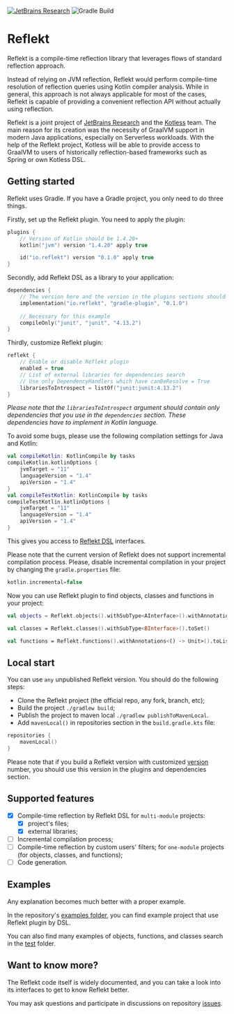 [![JetBrains Research](https://jb.gg/badges/research.svg)](https://confluence.jetbrains.com/display/ALL/JetBrains+on+GitHub)
![Gradle Build](https://github.com/nbirillo/reflekt/workflows/Gradle%20Build/badge.svg?branch=master)

# Reflekt

Reflekt is a compile-time reflection library that leverages flows of standard reflection approach.

Instead of relying on JVM reflection, Reflekt would perform compile-time resolution of reflection
queries using Kotlin compiler analysis. While in general, this approach is not always applicable for
most of the cases, Reflekt is capable of providing a convenient reflection API without actually
using reflection.

Reflekt is a joint project of [JetBrains Research](https://research.jetbrains.org/) and the [Kotless](https://github.com/JetBrains/kotless) team. 
The main reason for its creation was the necessity of GraalVM support in modern Java applications, 
especially on Serverless workloads. With the help of the Reflekt project, Kotless will be able to provide access to GraalVM to 
users of historically reflection-based frameworks such as Spring or own Kotless DSL.

## Getting started

Reflekt uses Gradle. If you have a Gradle project, you only need to do three things.

Firstly, set up the Reflekt plugin. You need to apply the plugin:

```kotlin
plugins {
    // Version of Kotlin should be 1.4.20+
    kotlin("jvm") version "1.4.20" apply true

    id("io.reflekt") version "0.1.0" apply true
}
```

Secondly, add Reflekt DSL as a library to your application:

```kotlin
dependencies {
    // The version here and the version in the plugins sections should be equal
    implementation("io.reflekt", "gradle-plugin", "0.1.0")
    
    // Necessary for this example
    compileOnly("junit", "junit", "4.13.2")
}
```

Thirdly, customize Reflekt plugin:

```kotlin
reflekt {
    // Enable or disable Reflekt plugin
    enabled = true
    // List of external libraries for dependencies search
    // Use only DependencyHandlers which have canBeResolve = True
    librariesToIntrospect = listOf("junit:junit:4.13.2")
}
```

_Please note that the `librariesToIntrospect` argument should contain only dependencies 
that you use in the `dependencies` section. These dependencies have to 
implement in Kotlin language._ 

To avoid some bugs, please use the following compilation settings for Java and Kotlin:

```kotlin
val compileKotlin: KotlinCompile by tasks
compileKotlin.kotlinOptions {
    jvmTarget = "11"
    languageVersion = "1.4"
    apiVersion = "1.4"
}
val compileTestKotlin: KotlinCompile by tasks
compileTestKotlin.kotlinOptions {
    jvmTarget = "11"
    languageVersion = "1.4"
    apiVersion = "1.4"
}
```

This gives you access to [Reflekt DSL](./reflekt-dsl/src/main/kotlin/io/reflekt/Reflekt.kt) interfaces.

Please note that the current version of Reflekt does not support 
incremental compilation process. Please, disable incremental compilation in your 
project by changing the `gradle.properties` file:

```kotlin
kotlin.incremental=false
```

Now you can use Reflekt plugin to find objects, classes and functions in your project:

```kotlin
val objects = Reflekt.objects().withSubType<AInterface>().withAnnotations<AInterface>(FirstAnnotation::class, SecondAnnotation::class).toList()

val classes = Reflekt.classes().withSubType<BInterface>().toSet()

val functions = Reflekt.functions().withAnnotations<() -> Unit>().toList()
```

## Local start

You can use `any` unpublished Reflekt version. You should do the following steps:

- Clone the Reflekt project (the official repo, any fork, branch, etc);
- Build the project `./gradlew build`;
- Publish the project to maven local `./gradlew publishToMavenLocal`.
- Add `mavenLocal()` in repositories section in the `build.gradle.kts` file:

```kotlin
repositories {
    mavenLocal()
}
```

Please note that if you build a Reflekt version with customized 
[version](https://github.com/JetBrains-Research/reflekt/blob/master/build.gradle.kts#L4) number,
you should use this version in the plugins and dependencies section.

## Supported features

- [x] Compile-time reflection by Reflekt DSL 
  for `multi-module` projects:
    - [x] project's files;
    - [x] external libraries;
- [ ] Incremental compilation process;
- [ ] Compile-time reflection by custom users' filters;
  for `one-module` projects (for objects, classes, and functions);
- [ ] Code generation.

## Examples

Any explanation becomes much better with a proper example.

In the repository's [examples folder](./examples), you can find example project 
that use Reflekt plugin by DSL.

You can also find many examples of objects, functions, and classes search in 
the [test](./reflekt-plugin/src/test) folder.

## Want to know more?

The Reflekt code itself is widely documented, 
and you can take a look into its interfaces to get to know Reflekt better.

You may ask questions and participate in discussions on repository [issues](https://github.com/JetBrains-Research/reflekt/issues).
